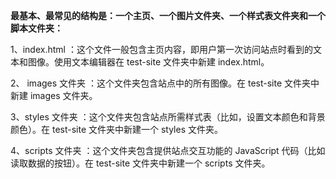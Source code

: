 **最基本、最常见的结构是：一个主页、一个图片文件夹、一个样式表文件夹和一个脚本文件夹：**

1、index.html ：这个文件一般包含主页内容，即用户第一次访问站点时看到的文本和图像。使用文本编辑器在 test-site 文件夹中新建 index.html。

2、 images 文件夹 ：这个文件夹包含站点中的所有图像。在 test-site 文件夹中新建 images 文件夹。

3、styles 文件夹 ：这个文件夹包含站点所需样式表（比如，设置文本颜色和背景颜色）。在 test-site 文件夹中新建一个 styles 文件夹。

4、scripts 文件夹 ：这个文件夹包含提供站点交互功能的 JavaScript 代码（比如读取数据的按钮）。在 test-site 文件夹中新建一个 scripts 文件夹。